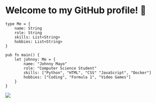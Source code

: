 # Welcome to my GitHub profile! 👋

```gleam
type Me = {
    name: String
    role: String
    skills: List<String>
    hobbies: List<String>
}

pub fn main() {
    let johnny: Me = {
        name: "Johnny Mayo"
        role: "Computer Science Student"
        skills: ["Python", "HTML", "CSS" "JavaScript", "Docker"]
        hobbies: ["Coding", "Formula 1", "Video Games"]
    }
}
```

![](https://github-readme-stats.vercel.app/api/top-langs/?username=johnnymayodev&theme=transparent&layout=compact&hide_border=true)

